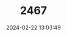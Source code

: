 ---
title: "2467"
category: "Balaena mysticetus"
draft: false
date: 2024-02-22 13:03:49
languages:
  English: ["Greenland Right Whale", "Bowhead Whale"]
  Inupiaq: ["Aġvik"]
  Kalaallisut; Greenlandic: ["Arfivik"]
  Inuktitut: ["Arviq"]
  French: ["Baleine du Groenland"]
  Spanish; Castilian: ["Ballena de Groenlandia"]
  Icelandic: ["Grænland hvalur"]
  Danish: ["Grønlandshval"]
  Norwegian: ["Grønlandshval"]
  Faroese: ["Grønlandsslættibøka"]
  Russian: ["гренландский кит"]
---